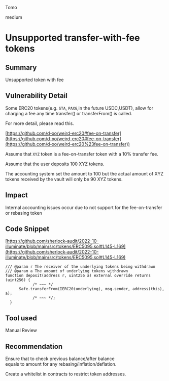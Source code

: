 Tomo

medium

# Unsupported transfer-with-fee tokens

## Summary

Unsupported token with fee 

## Vulnerability Detail

Some ERC20 tokens(e.g. `STA`, `PAXG`,in the future USDC,USDT), allow for charging a fee any time transfer() or transferFrom() is called.

For more detail, please read this.

[https://github.com/d-xo/weird-erc20#fee-on-transfer](https://github.com/d-xo/weird-erc20#fee-on-transfer](https://github.com/d-xo/weird-erc20%23fee-on-transfer))

Assume that `XYZ` token is a fee-on-transfer token with a 10% transfer fee.

Assume that the user deposits 100 XYZ tokens. 

The accounting system set the amount to 100 but the actual amount of XYZ tokens received by the vault will only be 90 XYZ tokens.

## Impact

Internal accounting issues occur due to not support for the fee-on-transfer or rebasing token

## Code Snippet

[https://github.com/sherlock-audit/2022-10-illuminate/blob/main/src/tokens/ERC5095.sol#L145-L169](https://github.com/sherlock-audit/2022-10-illuminate/blob/main/src/tokens/ERC5095.sol#L145-L169)

```solidity
/// @param r The receiver of the underlying tokens being withdrawn
/// @param a The amount of underlying tokens withdrawn
function deposit(address r, uint256 a) external override returns (uint256) {
			/* ~~~ */
      Safe.transferFrom(IERC20(underlying), msg.sender, address(this), a);
			/* ~~~ */;
  }
```

## Tool used

Manual Review

## Recommendation

Ensure that to check previous balance/after balance equals to amount for any rebasing/inflation/deflation.

Create a whitelist in contracts to restrict token addresses.